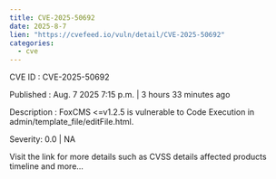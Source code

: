 ```yaml
--- 
title: CVE-2025-50692
date: 2025-8-7
lien: "https://cvefeed.io/vuln/detail/CVE-2025-50692"
categories:
  - cve
---
```


CVE ID : CVE-2025-50692

Published :  Aug. 7
2025
7:15 p.m. | 3 hours
33 minutes ago

Description : FoxCMS <=v1.2.5 is vulnerable to Code Execution in admin/template_file/editFile.html.

Severity: 0.0 | NA

Visit the link for more details
such as CVSS details
affected products
timeline
and more...
